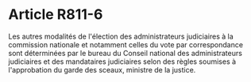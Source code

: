 # Article R811-6

Les autres modalités de l'élection des administrateurs judiciaires à la commission nationale et notamment celles du vote par correspondance sont déterminées par le bureau du Conseil national des administrateurs judiciaires et des mandataires judiciaires selon des règles soumises à l'approbation du garde des sceaux, ministre de la justice.
